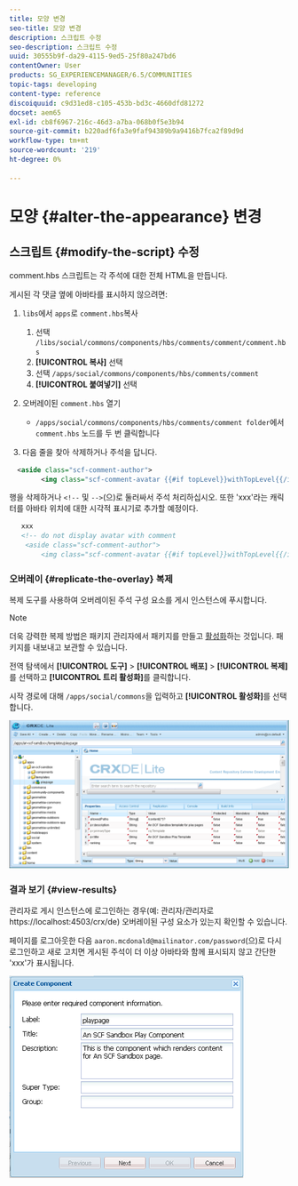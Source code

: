 ```yaml
---
title: 모양 변경
seo-title: 모양 변경
description: 스크립트 수정
seo-description: 스크립트 수정
uuid: 30555b9f-da29-4115-9ed5-25f80a247bd6
contentOwner: User
products: SG_EXPERIENCEMANAGER/6.5/COMMUNITIES
topic-tags: developing
content-type: reference
discoiquuid: c9d31ed8-c105-453b-bd3c-4660dfd81272
docset: aem65
exl-id: cb8f6967-216c-46d3-a7ba-068b0f5e3b94
source-git-commit: b220adf6fa3e9faf94389b9a9416b7fca2f89d9d
workflow-type: tm+mt
source-wordcount: '219'
ht-degree: 0%

---
```


# 모양 {#alter-the-appearance} 변경

## 스크립트 {#modify-the-script} 수정

comment.hbs 스크립트는 각 주석에 대한 전체 HTML을 만듭니다.

게시된 각 댓글 옆에 아바타를 표시하지 않으려면:

1. `libs`에서 `apps`로 `comment.hbs`복사

   1. 선택 `/libs/social/commons/components/hbs/comments/comment/comment.hbs`
   1. **[!UICONTROL 복사]** 선택
   1. 선택 `/apps/social/commons/components/hbs/comments/comment`
   1. **[!UICONTROL 붙여넣기]** 선택

1. 오버레이된 `comment.hbs` 열기

   * `/apps/social/commons/components/hbs/comments/comment folder`에서 `comment.hbs` 노드를 두 번 클릭합니다

1. 다음 줄을 찾아 삭제하거나 주석을 답니다.

```xml
  <aside class="scf-comment-author">
        <img class="scf-comment-avatar {{#if topLevel}}withTopLevel{{/if}}" src="{{author.avatarUrl}}"></img>
```

행을 삭제하거나 `<!--` 및 `-->`(으)로 둘러싸서 주석 처리하십시오. 또한 &#39;xxx&#39;라는 캐릭터를 아바타 위치에 대한 시각적 표시기로 추가할 예정이다.

```xml
   xxx
   <!-- do not display avatar with comment
    <aside class="scf-comment-author">
        <img class="scf-comment-avatar {{#if topLevel}}withTopLevel{{/if}}" src="{{author.avatarUrl}}"></img>
```

### 오버레이 {#replicate-the-overlay} 복제

복제 도구를 사용하여 오버레이된 주석 구성 요소를 게시 인스턴스에 푸시합니다.

>[!NOTE]
>
>더욱 강력한 복제 방법은 패키지 관리자에서 패키지를 만들고 [활성화](/help/sites-administering/package-manager.md#replicating-packages)하는 것입니다. 패키지를 내보내고 보관할 수 있습니다.

전역 탐색에서 **[!UICONTROL 도구]** > **[!UICONTROL 배포]** > **[!UICONTROL 복제]**&#x200B;를 선택하고 **[!UICONTROL 트리 활성화]**&#x200B;를 클릭합니다.

시작 경로에 대해 `/apps/social/commons`을 입력하고 **[!UICONTROL 활성화]**&#x200B;를 선택합니다.

![verify-content-template](assets/verify-content-template.png)

### 결과 보기 {#view-results}

관리자로 게시 인스턴스에 로그인하는 경우(예: 관리자/관리자로 https://localhost:4503/crx/de) 오버레이된 구성 요소가 있는지 확인할 수 있습니다.

페이지를 로그아웃한 다음 `aaron.mcdonald@mailinator.com/password`(으)로 다시 로그인하고 새로 고치면 게시된 주석이 더 이상 아바타와 함께 표시되지 않고 간단한 &#39;xxx&#39;가 표시됩니다.

![create-template-component](assets/create-template-component.png)
